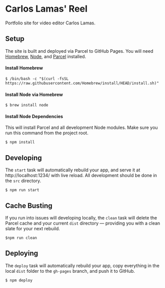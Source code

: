 # Carlos Lamas' Reel

Portfolio site for video editor Carlos Lamas.

## Setup

The site is built and deployed via Parcel to GitHub Pages. You will need [Homebrew](https://brew.sh/), [Node](https://nodejs.org/en/download/package-manager), and [Parcel](https://parceljs.org/) installed.

#### Install Homebrew

`$ /bin/bash -c "$(curl -fsSL https://raw.githubusercontent.com/Homebrew/install/HEAD/install.sh)"`

#### Install Node via Homebrew

`$ brew install node`

#### Install Node Dependencies

This will install Parcel and all development Node modules. Make sure you run this command from the project root.

`$ npm install`

## Developing

The `start` task will automatically rebuild your app, and serve it at http://localhost:1234/ with live reload. All development should be done in the `src` directory.

`$ npm run start`

## Cache Busting

If you run into issues will developing locally, the `clean` task will delete the Parcel cache and your current `dist` directory — providing you with a clean slate for your next rebuild.

`$npm run clean`

## Deploying

The `deploy` task will automatically rebuild your app, copy everything in the local `dist` folder to the `gh-pages` branch, and push it to GitHub.

`$ npm deploy`
